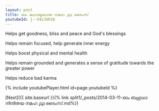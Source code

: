 ```yaml
---
layout: post
title: ഓം മഹായുദ്ധായ നമഹ ൧൧ ടൈംസ്
youtubeId: j--V4zJUht8
---
```

 
 
Helps get goodness, bliss and peace and God's blessings
 
Helps remain focused, help generate inner energy 
 
Helps boost physical and mental health 
 
Helps remain grounded and generates a sense of gratitude towards the greater power 
 
Helps reduce bad karma
 
 
 
 


{% include youtubePlayer.html id=page.youtubeId %}
 
[Next]({{ site.baseurl }}{% link  split1/_posts/2014-03-11-ഓം ബഹുധാ നിന്ദിതയ നമഹ ൧൧ ടൈംസ്.md%})
 
